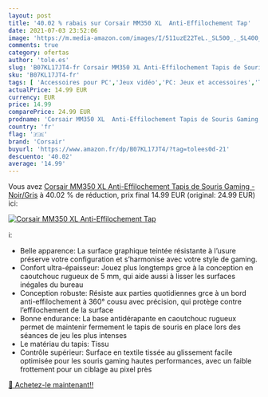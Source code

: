 ```yaml
---
layout: post
title: '40.02 % rabais sur Corsair MM350 XL  Anti-Effilochement Tap'
date: 2021-07-03 23:52:06
image: 'https://m.media-amazon.com/images/I/511uzE22TeL._SL500_._SL400_.jpg'
comments: true
category: ofertas
author: 'tole.es'
slug: 'B07KL17JT4-fr Corsair MM350 XL Anti-Effilochement Tapis de Souris Gaming...'
sku: 'B07KL17JT4-fr'
tags: [ 'Accessoires pour PC','Jeux vidéo','PC: Jeux et accessoires','Tapis de souris gaming pour PC','corsair', ]
actualPrice: 14.99 EUR
currency: EUR
price: 14.99
comparePrice: 24.99 EUR
prodname: 'Corsair MM350 XL  Anti-Effilochement Tapis de Souris Gaming - Noir/Gris'
country: 'fr'
flag: '🇫🇷'
brand: 'Corsair'
buyurl: 'https://www.amazon.fr/dp/B07KL17JT4/?tag=tolees0d-21'
descuento: '40.02'
average: '14.99'
---
```


Vous avez [Corsair MM350 XL  Anti-Effilochement Tapis de Souris Gaming - Noir/Gris](https://www.amazon.fr/dp/B07KL17JT4/?tag=tolees0d-21)  à  40.02 % de réduction, prix final  14.99 EUR (original: 24.99 EUR) ici:

[![Corsair MM350 XL  Anti-Effilochement Tap](https://m.media-amazon.com/images/I/511uzE22TeL._SL500_._SL400_.jpg)](https://www.amazon.fr/dp/B07KL17JT4/?tag=tolees0d-21)

ℹ️:

- Belle apparence: La surface graphique teintée résistante à l’usure préserve votre configuration et s’harmonise avec votre style de gaming.
- Confort ultra-épaisseur: Jouez plus longtemps grce à la conception en caoutchouc rugueux de 5 mm, qui aide aussi à lisser les surfaces inégales du bureau
- Conception robuste: Résiste aux parties quotidiennes grce à un bord anti-effilochement à 360° cousu avec précision, qui protège contre l’effilochement de la surface
- Bonne endurance: La base antidérapante en caoutchouc rugueux permet de maintenir fermement le tapis de souris en place lors des séances de jeu les plus intenses
- Le matériau du tapis: Tissu
- Contrôle supérieur: Surface en textile tissée au glissement facile optimisée pour les souris gaming hautes performances, avec un faible frottement pour un ciblage au pixel près

[🛒 Achetez-le maintenant!!](https://www.amazon.fr/dp/B07KL17JT4/?tag=tolees0d-21)
